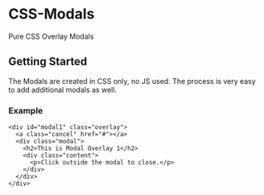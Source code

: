 # CSS-Modals
Pure CSS Overlay Modals

## Getting Started
The Modals are created in CSS only, no JS used. The process is very easy to add additional modals as well.

### Example 
```
<div id="modal1" class="overlay">
  <a class="cancel" href="#"></a>
  <div class="modal">
    <h2>This is Modal Overlay 1</h2>
    <div class="content">
      <p>Click outside the modal to close.</p>
    </div>
  </div>
</div>
```
